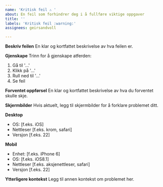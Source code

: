 ```yaml
---
name: 'Kritisk feil ⚠️ '
about: En feil som forhindrer deg i å fullføre viktige oppgaver
title: ''
labels: 'Kritisk feil :warning:'
assignees: geirsandvoll

---
```


**Beskriv feilen**
En klar og kortfattet beskrivelse av hva feilen er.

**Gjenskape**
Trinn for å gjenskape atferden:
1. Gå til '...'
2. Klikk på '...'
3. Rull ned til '...'
4. Se feil

**Forventet oppførsel**
En klar og kortfattet beskrivelse av hva du forventet skulle skje.

**Skjermbilder**
Hvis aktuelt, legg til skjermbilder for å forklare problemet ditt.

**Desktop**
  - OS: [f.eks. iOS]
  - Nettleser [f.eks. krom, safari]
  - Versjon [f.eks. 22]

**Mobil**
  - Enhet: [f.eks. iPhone 6]
  - OS: [f.eks. iOS8.1]
  - Nettleser [f.eks. aksjenettleser, safari]
  - Versjon [f.eks. 22]

**Ytterligere kontekst**
Legg til annen kontekst om problemet her.
